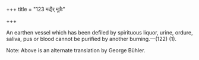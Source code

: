 +++
title = "123 मद्यैर् मूत्रैः"

+++

An earthen vessel which has been defiled by spirituous liquor, urine, ordure, saliva, pus or blood cannot be purified by another burning.—(122) (1).


Note: Above is an alternate translation by George Bühler.